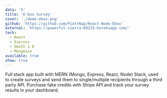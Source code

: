 ```yaml
---
data: '5'
title: 'E-box Survey'
cover: './demo-ebox.png'
github: 'https://github.com/PiotrNap/React-Node-Ebox'
external: 'https://powerful-sierra-89219.herokuapp.com/'
tech:
  - React
  - Express
  - OAuth 2.0
  - Mongoose
available: true
show: true
---
```


Full stack app built with MERN (Mongo, Express, React, Node) Stack, used to create surveys and send them to single/multiple recipients through a third party API. Purchase fake credits with Stripe API and track your survey results in your dashboard.
